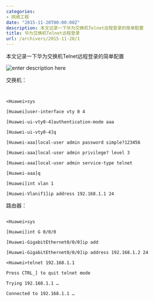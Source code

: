 ```yaml
---
categories:
- 网络工程
date: "2015-11-20T00:00:00Z"
description: 本文记录一下华为交换机Telnet远程登录的简单配置
title: 华为交换机Telnet远程登录
url: /archivers/2015-11-20/1
---
```


本文记录一下华为交换机Telnet远程登录的简单配置


![enter description here][1]


交换机：

```


<Huawei>sys

[Huawei]user-interface vty 0 4

[Huawei-ui-vty0-4]authentication-mode aaa

[Huawei-ui-vty0-4]q

[Huawei-aaa]local-user admin password simple?123456

[Huawei-aaa]local-user admin privilege? level 3

[Huawei-aaa]local-user admin service-type telnet

[Huawei-aaa]q

[Huawei]int vlan 1

[Huawei-Vlanif1]ip address 192.168.1.1 24
```

路由器：


```

<Huawei>sys

[Huawei]int G 0/0/0

[Huawei-GigabitEthernet0/0/0]ip add

[Huawei-GigabitEthernet0/0/0]ip address 192.168.1.2 24

<Huawei>telnet 192.168.1.1

Press CTRL_] to quit telnet mode

Trying 192.168.1.1 …

Connected to 192.168.1.1 …
```

[1]: https://rvn0xsy.oss-cn-shanghai.aliyuncs.com/2018-3-16/0x05.png "0x05"
  
  
